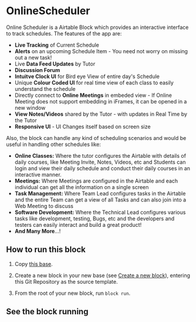 # OnlineScheduler

Online Scheduler is a Airtable Block which provides an interactive interface to track schedules. The features of the app are:

* **Live Tracking** of Current Schedule
* **Alerts** on an upcoming Schedule Item - You need not worry on missing out a new task!
* Live **Data Feed Updates** by Tutor
* **Discussion Forum**
* **Intuitve Clock UI** for Bird eye View of entire day's Schedule 
* Unique **Colour Coded UI** for real time view of each class to easily understand the schedule
* Directly connect to **Online Meetings** in embeded view - If Online Meeting does not support embedding in iFrames, it can be opened in a new window
* **View Notes/Videos** shared by the Tutor - with updates in Real Time by the Tutor
* **Responsive UI** - UI Changes itself based on screen size

Also, the block can handle any kind of scheduling scenarios and would be useful in handling other schedules like:

* **Online Classes:** Where the tutor configures the Airtable with details of daily courses, like Meeting Invite, Notes, Videos, etc and Students can login and view their daily schedule and conduct their daily courses in an interactive manner.
* **Meetings:** Where Meetings are configured in the Airtable and each individual can get all the information on a single screen
* **Task Management:** Where Team Lead configures tasks in the Airtable and the entire Team can get a view of all Tasks and can also join into a Web Meeting to discuss
* **Software Development:** Where the Technical Lead configures various tasks like development, testing, Bugs, etc and the developers and testers can easily interact and build a great product!
* **And Many More**...!

## How to run this block

1. Copy
   [this base](https://airtable.com/shrqvXjYg9Kqqrf1O/tblTLgfrWh0ftithB/viwVTFBswwccXMqs3?blocks=hide).

2. Create a new block in your new base (see
   [Create a new block](https://airtable.com/developers/blocks/guides/hello-world-tutorial#create-a-new-block)),
   entering this Git Repository as the source template.

3. From the root of your new block, run `block run`.

## See the block running